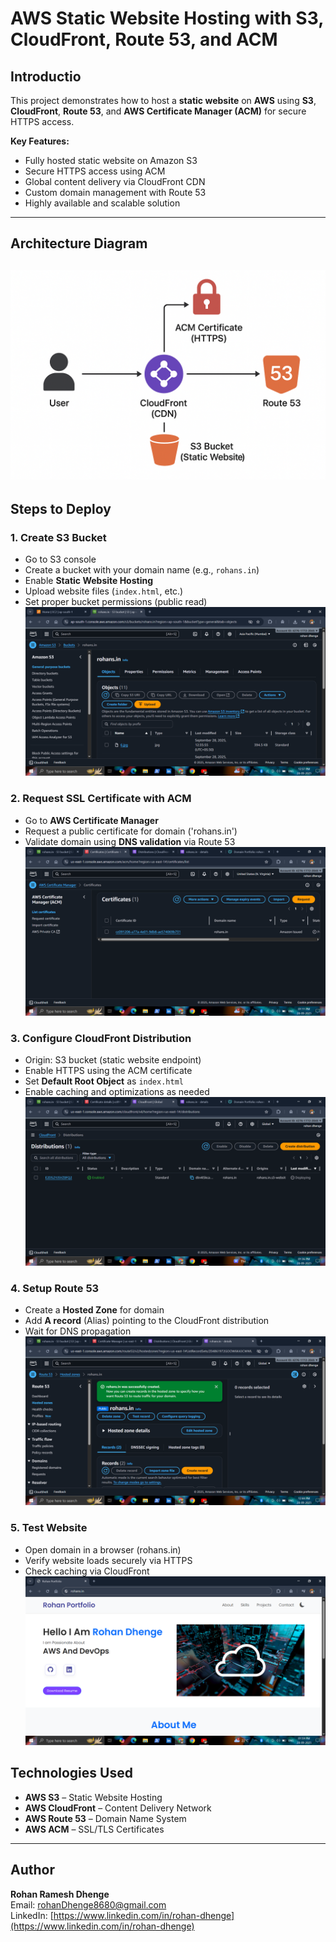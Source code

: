 # AWS Static Website Hosting with S3, CloudFront, Route 53, and ACM

## Introductio
This project demonstrates how to host a **static website** on **AWS** using **S3**, **CloudFront**, **Route 53**, and **AWS Certificate Manager (ACM)** for secure HTTPS access.  

**Key Features:**
- Fully hosted static website on Amazon S3
- Secure HTTPS access using ACM
- Global content delivery via CloudFront CDN
- Custom domain management with Route 53
- Highly available and scalable solution

---

## Architecture Diagram
![](./img/Architecture%20overview.png)
---

## Steps to Deploy

### 1. Create S3 Bucket
- Go to S3 console
- Create a bucket with your domain name (e.g., `rohans.in`)
- Enable **Static Website Hosting**
- Upload website files (`index.html`, etc.)
- Set proper bucket permissions (public read)
![](./img/s3.png)

### 2. Request SSL Certificate with ACM
- Go to **AWS Certificate Manager**
- Request a public certificate for domain ('rohans.in')
- Validate domain using **DNS validation** via Route 53
![](./img/ACM%20certificate.png)

### 3. Configure CloudFront Distribution
- Origin: S3 bucket (static website endpoint)
- Enable HTTPS using the ACM certificate
- Set **Default Root Object** as `index.html`
- Enable caching and optimizations as needed
![](./img/cloudfront.png)

### 4. Setup Route 53
- Create a **Hosted Zone** for domain
- Add **A record** (Alias) pointing to the CloudFront distribution
- Wait for DNS propagation
![](./img/Route53%20(2).png)
### 5. Test Website
- Open domain in a browser (rohans.in)
- Verify website loads securely via HTTPS
- Check caching via CloudFront
![](./img/porfolio.png)

## Technologies Used
- **AWS S3** – Static Website Hosting  
- **AWS CloudFront** – Content Delivery Network  
- **AWS Route 53** – Domain Name System  
- **AWS ACM** – SSL/TLS Certificates  

---

## Author
**Rohan Ramesh Dhenge**  
Email: rohanDhenge8680@gmail.com  
LinkedIn: [https://www.linkedin.com/in/rohan-dhenge](https://www.linkedin.com/in/rohan-dhenge)








